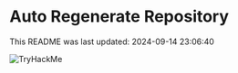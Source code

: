# Auto Regenerate Repository

This README was last updated: 2024-09-14 23:06:40

 ![TryHackMe](https://tryhackme.com/badge/533634)